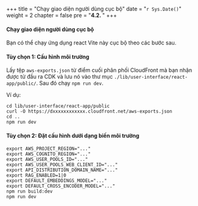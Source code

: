 +++
title = "Chạy giao diện người dùng cục bộ"
date = "`r Sys.Date()`"
weight = 2
chapter = false
pre = "<b>4.2. </b>"
+++

#### Chạy giao diện người dùng cục bộ

Bạn có thể chạy ứng dụng react Vite này cục bộ theo các bước sau.

#### Tùy chọn 1: Cấu hình môi trường

Lấy tệp `aws-exports.json` từ điểm cuối phân phối CloudFront mà bạn nhận được từ đầu ra CDK và lưu nó vào thư mục `./lib/user-interface/react-app/public/`. Sau đó chạy `npm run dev`.

Ví dụ:

```
cd lib/user-interface/react-app/public
curl -O https://dxxxxxxxxxxxx.cloudfront.net/aws-exports.json
cd ..
npm run dev
```

#### Tùy chọn 2: Đặt cấu hình dưới dạng biến môi trường

```
export AWS_PROJECT_REGION="..."
export AWS_COGNITO_REGION="..."
export AWS_USER_POOLS_ID="..."
export AWS_USER_POOLS_WEB_CLIENT_ID="..."
export API_DISTRIBUTION_DOMAIN_NAME="..."
export RAG_ENABLED=1|0
export DEFAULT_EMBEDDINGS_MODEL="..."
export DEFAULT_CROSS_ENCODER_MODEL="..."
npm run build:dev
npm run dev
```